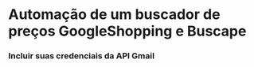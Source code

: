 # Automação de um buscador de preços GoogleShopping e Buscape
### Incluir suas credenciais da API Gmail
